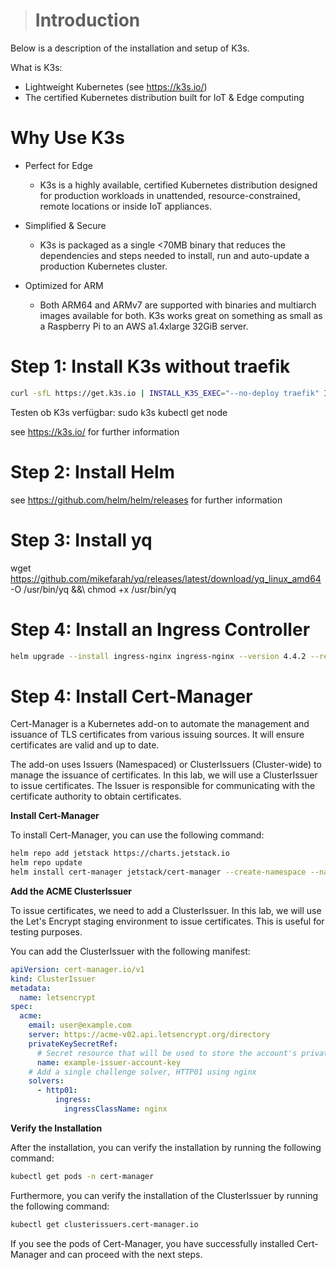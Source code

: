 ># Introduction

Below is a description of the installation and setup of K3s.

What is K3s:

   - Lightweight Kubernetes (see https://k3s.io/)
   - The certified Kubernetes distribution built for IoT & Edge computing

# Why Use K3s

  - Perfect for Edge
    - K3s is a highly available, certified Kubernetes distribution designed for production workloads in unattended, resource-constrained, remote locations or inside IoT appliances.

  - Simplified & Secure
    - K3s is packaged as a single <70MB binary that reduces the dependencies and steps needed to install, run and auto-update a production Kubernetes cluster.

  - Optimized for ARM
    - Both ARM64 and ARMv7 are supported with binaries and multiarch images available for both. K3s works great on something as small as a Raspberry Pi to an AWS a1.4xlarge 32GiB server.

# Step 1: Install K3s without traefik

``` bash
curl -sfL https://get.k3s.io | INSTALL_K3S_EXEC="--no-deploy traefik" INSTALL_K3S_SKIP_START=true K3S_URL=https://<your-server-ip>:6443 sh -s -
```
Testen ob K3s verfügbar: sudo k3s kubectl get node

see https://k3s.io/ for further information

# Step 2: Install Helm

see https://github.com/helm/helm/releases for further information

# Step 3: Install yq

wget https://github.com/mikefarah/yq/releases/latest/download/yq_linux_amd64 -O /usr/bin/yq &&\ chmod +x /usr/bin/yq

# Step 4: Install an Ingress Controller

``` bash
helm upgrade --install ingress-nginx ingress-nginx --version 4.4.2 --repo https://kubernetes.github.io/ingress-nginx --namespace ingress-nginx --create-namespace --set controller.replicaCount=1 --set controller.ingressClassResource.default=true
```

# Step 4: Install Cert-Manager

Cert-Manager is a Kubernetes add-on to automate the management and issuance of TLS certificates from various issuing sources. It will ensure certificates are valid and up to date.

The add-on uses Issuers (Namespaced) or ClusterIssuers (Cluster-wide) to manage the issuance of certificates. In this lab, we will use a ClusterIssuer to issue certificates. The Issuer is responsible for communicating with the certificate authority to obtain certificates.

**Install Cert-Manager**

To install Cert-Manager, you can use the following command:

```bash
helm repo add jetstack https://charts.jetstack.io
helm repo update
helm install cert-manager jetstack/cert-manager --create-namespace --namespace cert-manager --set installCRDs=true --wait
```

**Add the ACME ClusterIssuer**

To issue certificates, we need to add a ClusterIssuer. In this lab, we will use the Let's Encrypt staging environment to issue certificates. This is useful for testing purposes.

You can add the ClusterIssuer with the following manifest:

```yaml
apiVersion: cert-manager.io/v1
kind: ClusterIssuer
metadata:
  name: letsencrypt
spec:
  acme:
    email: user@example.com
    server: https://acme-v02.api.letsencrypt.org/directory
    privateKeySecretRef:
      # Secret resource that will be used to store the account's private key.
      name: example-issuer-account-key
    # Add a single challenge solver, HTTP01 using nginx
    solvers:
      - http01:
          ingress:
            ingressClassName: nginx
```

**Verify the Installation**

After the installation, you can verify the installation by running the following command:

```bash
kubectl get pods -n cert-manager
```

Furthermore, you can verify the installation of the ClusterIssuer by running the following command:

```bash
kubectl get clusterissuers.cert-manager.io
```

If you see the pods of Cert-Manager, you have successfully installed Cert-Manager and can proceed with the next steps.
